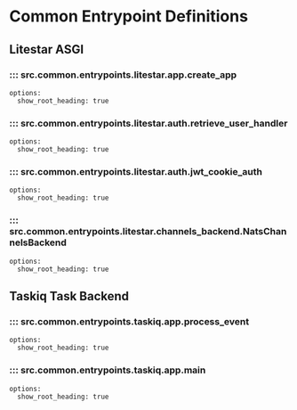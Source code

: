 # Common Entrypoint Definitions

## Litestar ASGI

### ::: src.common.entrypoints.litestar.app.create_app
    options:
      show_root_heading: true
### ::: src.common.entrypoints.litestar.auth.retrieve_user_handler
    options:
      show_root_heading: true
### ::: src.common.entrypoints.litestar.auth.jwt_cookie_auth
    options:
      show_root_heading: true
### ::: src.common.entrypoints.litestar.channels_backend.NatsChannelsBackend
    options:
      show_root_heading: true

## Taskiq Task Backend

### ::: src.common.entrypoints.taskiq.app.process_event
    options:
      show_root_heading: true
### ::: src.common.entrypoints.taskiq.app.main
    options:
      show_root_heading: true